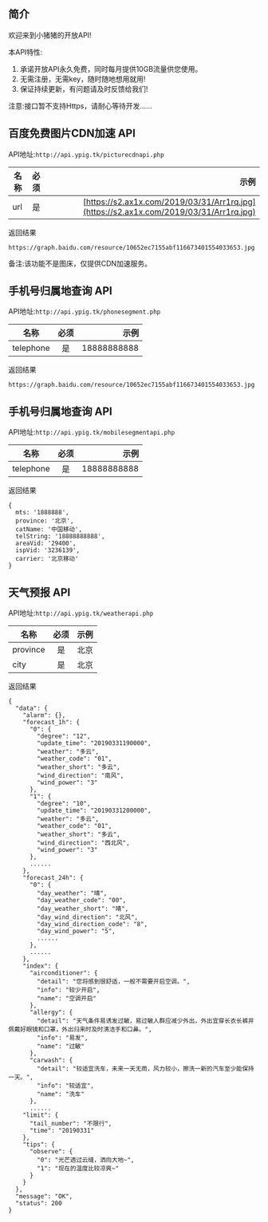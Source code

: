 ## 简介

  欢迎来到小猪猪的开放API!
  
  本API特性:
  1. 承诺开放API永久免费，同时每月提供10GB流量供您使用。
  2. 无需注册，无需key，随时随地想用就用!
  3. 保证持续更新，有问题请及时反馈给我们!
  
  注意:接口暂不支持Https，请耐心等待开发......

## 百度免费图片CDN加速 API
  
  API地址:`http://api.ypig.tk/picturecdnapi.php`
  
  名称|必须|示例
  --|:--:|--:
  url|是|[https://s2.ax1x.com/2019/03/31/Arr1rq.jpg](https://s2.ax1x.com/2019/03/31/Arr1rq.jpg)
  
  返回结果
  ```
  https://graph.baidu.com/resource/10652ec7155abf116673401554033653.jpg
  ```
  
  备注:该功能不是图床，仅提供CDN加速服务。
  
 ## 手机号归属地查询 API
  
  API地址:`http://api.ypig.tk/phonesegment.php`
  
  名称|必须|示例
  --|:--:|--:
  telephone|是|18888888888
  
  返回结果
  ```
  https://graph.baidu.com/resource/10652ec7155abf116673401554033653.jpg
  ```
  
 ## 手机号归属地查询 API
  
  API地址:`http://api.ypig.tk/mobilesegmentapi.php`
  
  名称|必须|示例
  --|:--:|--:
  telephone|是|18888888888
  
  返回结果
  ```
  {
    mts: '1888888',
    province: '北京',
    catName: '中国移动',
    telString: '18888888888',
    areaVid: '29400',
    ispVid: '3236139',
    carrier: '北京移动'
  }
  ```
  
 ## 天气预报 API
  
  API地址:`http://api.ypig.tk/weatherapi.php`
  
  名称|必须|示例
  --|:--:|--:
  province|是|北京
  city|是|北京
  
  
  返回结果
  ```
  {
    "data": {
      "alarm": {},
      "forecast_1h": {
        "0": {
          "degree": "12",
          "update_time": "20190331190000",
          "weather": "多云",
          "weather_code": "01",
          "weather_short": "多云",
          "wind_direction": "南风",
          "wind_power": "3"
        },
        "1": {
          "degree": "10",
          "update_time": "20190331200000",
          "weather": "多云",
          "weather_code": "01",
          "weather_short": "多云",
          "wind_direction": "西北风",
          "wind_power": "3"
        },
        ......
      },
      "forecast_24h": {
        "0": {
          "day_weather": "晴",
          "day_weather_code": "00",
          "day_weather_short": "晴",
          "day_wind_direction": "北风",
          "day_wind_direction_code": "8",
          "day_wind_power": "5",
          ......
        },
        ......
      },
      "index": {
        "airconditioner": {
          "detail": "您将感到很舒适，一般不需要开启空调。",
          "info": "较少开启",
          "name": "空调开启"
        },
        "allergy": {
          "detail": "天气条件易诱发过敏，易过敏人群应减少外出，外出宜穿长衣长裤并佩戴好眼镜和口罩，外出归来时及时清洁手和口鼻。",
          "info": "易发",
          "name": "过敏"
        },
        "carwash": {
          "detail": "较适宜洗车，未来一天无雨，风力较小，擦洗一新的汽车至少能保持一天。",
          "info": "较适宜",
          "name": "洗车"
        },
        ......
      "limit": {
        "tail_number": "不限行",
        "time": "20190331"
      },
      "tips": {
        "observe": {
          "0": "光芒透过云缝，洒向大地~",
          "1": "现在的温度比较凉爽~"
        }
      }
    },
    "message": "OK",
    "status": 200
  }
  ```
